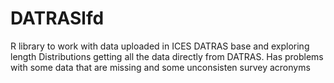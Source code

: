 # DATRASlfd
R library to work with data uploaded in ICES DATRAS base and exploring length Distributions getting all the data directly from DATRAS. Has problems with some data that are missing and some unconsisten survey acronyms
